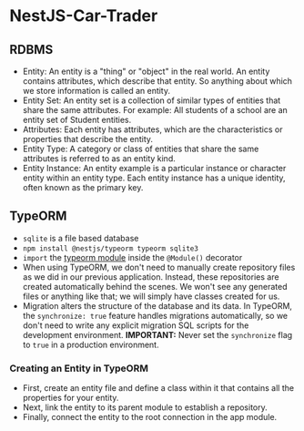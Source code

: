 # NestJS-Car-Trader

## RDBMS

- Entity: An entity is a "thing" or "object" in the real world. An entity contains attributes, which describe that entity. So anything about which we store information is called an entity.
- Entity Set: An entity set is a collection of similar types of entities that share the same attributes. For example: All students of a school are an entity set of Student entities.
- Attributes: Each entity has attributes, which are the characteristics or properties that describe the entity.
- Entity Type: A category or class of entities that share the same attributes is referred to as an entity kind.
- Entity Instance: An entity example is a particular instance or character entity within an entity type. Each entity instance has a unique identity, often known as the primary key.

## TypeORM

- `sqlite` is a file based database
- `npm install @nestjs/typeorm typeorm sqlite3`
- `import` the [typeorm module](src/app.module.ts) inside the `@Module()` decorator
- When using TypeORM, we don't need to manually create repository files as we did in our previous application. Instead, these repositories are created automatically behind the scenes. We won't see any generated files or anything like that; we will simply have classes created for us.
- Migration alters the structure of the database and its data. In TypeORM, the `synchronize: true` feature handles migrations automatically, so we don't need to write any explicit migration SQL scripts for the development environment.
  **IMPORTANT:** Never set the `synchronize` flag to `true` in a production environment.

### Creating an Entity in TypeORM

- First, create an entity file and define a class within it that contains all the properties for your entity.
- Next, link the entity to its parent module to establish a repository.
- Finally, connect the entity to the root connection in the app module.
